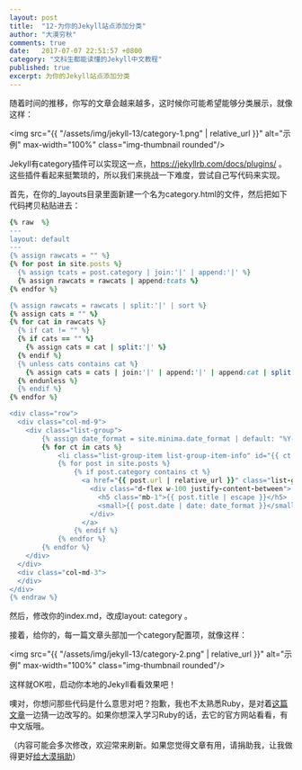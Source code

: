 ```yaml
---
layout: post
title:  "12-为你的Jekyll站点添加分类"
author: "大漠穷秋"
comments: true
date:   2017-07-07 22:51:57 +0800
category: "文科生都能读懂的Jekyll中文教程"
published: true
excerpt: 为你的Jekyll站点添加分类
---
```


随着时间的推移，你写的文章会越来越多，这时候你可能希望能够分类展示，就像这样：

<img src="{{ "/assets/img/jekyll-13/category-1.png" | relative_url }}" alt="示例" max-width="100%" class="img-thumbnail rounded"/>

Jekyll有category插件可以实现这一点，https://jekyllrb.com/docs/plugins/ 。这些插件看起来挺繁琐的，所以我们来挑战一下难度，尝试自己写代码来实现。

首先，在你的_layouts目录里面新建一个名为category.html的文件，然后把如下代码拷贝粘贴进去：

```ruby
{% raw  %}
--- 
layout: default 
---
{% assign rawcats = "" %}
{% for post in site.posts %}
  {% assign tcats = post.category | join:'|' | append:'|' %}
  {% assign rawcats = rawcats | append:tcats %}
{% endfor %}

{% assign rawcats = rawcats | split:'|' | sort %}
{% assign cats = "" %}
{% for cat in rawcats %}
  {% if cat != "" %}
  {% if cats == "" %}
    {% assign cats = cat | split:'|' %}
  {% endif %}
  {% unless cats contains cat %}
    {% assign cats = cats | join:'|' | append:'|' | append:cat | split:'|' %}
  {% endunless %}
  {% endif %}
{% endfor %}

<div class="row">
  <div class="col-md-9">
    <div class="list-group">
        {% assign date_format = site.minima.date_format | default: "%Y-%m-%d %H:%M:%S" %}
        {% for ct in cats %}
            <li class="list-group-item list-group-item-info" id="{{ ct | slugify }}"><strong>{{ ct }}</strong></li>
            {% for post in site.posts %}
                {% if post.category contains ct %}
                  <a href="{{ post.url | relative_url }}" class="list-group-item list-group-item-action flex-column align-items-start">
                    <div class="d-flex w-100 justify-content-between">
                      <h5 class="mb-1">{{ post.title | escape }}</h5>
                      <small>{{ post.date | date: date_format }}</small>
                    </div>
                  </a>
                {% endif %}
            {% endfor %}
        {% endfor %}
    </div>
  </div>
  <div class="col-md-3">
  </div>
</div>
{% endraw %}
```

然后，修改你的index.md，改成layout: category 。

接着，给你的，每一篇文章头部加一个category配置项，就像这样：

<img src="{{ "/assets/img/jekyll-13/category-2.png" | relative_url }}" alt="示例" max-width="100%" class="img-thumbnail rounded"/>

这样就OK啦，启动你本地的Jekyll看看效果吧！

噢对，你想问那些代码是什么意思对吧？抱歉，我也不太熟悉Ruby，是对着<a href="https://codinfox.github.io/dev/2015/03/06/use-tags-and-categories-in-your-jekyll-based-github-pages/" target="_blank">这篇文章</a>一边猜一边改写的。如果你想深入学习Ruby的话，去它的官方网站看看，有中文版哦。

（内容可能会多次修改，欢迎常来刷新。如果您觉得文章有用，请捐助我，让我做得更好<a href="http://damoqiongqiu.github.io/donate/index.html">给大漠捐助</a>）